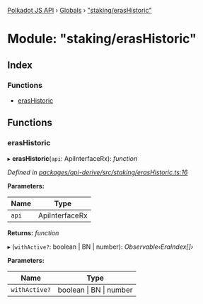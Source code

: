 [Polkadot JS API](../README.md) › [Globals](../globals.md) › ["staking/erasHistoric"](_staking_erashistoric_.md)

# Module: "staking/erasHistoric"

## Index

### Functions

* [erasHistoric](_staking_erashistoric_.md#erashistoric)

## Functions

###  erasHistoric

▸ **erasHistoric**(`api`: ApiInterfaceRx): *function*

*Defined in [packages/api-derive/src/staking/erasHistoric.ts:16](https://github.com/polkadot-js/api/blob/27cd9b1ca4/packages/api-derive/src/staking/erasHistoric.ts#L16)*

**Parameters:**

Name | Type |
------ | ------ |
`api` | ApiInterfaceRx |

**Returns:** *function*

▸ (`withActive?`: boolean | BN | number): *Observable‹EraIndex[]›*

**Parameters:**

Name | Type |
------ | ------ |
`withActive?` | boolean &#124; BN &#124; number |
